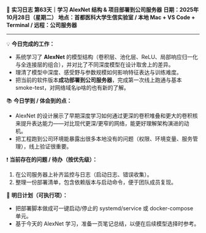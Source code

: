 🧬 **实习日志 第63天｜学习 AlexNet 结构 & 项目部署到公司服务器**
**日期：2025年10月28日（星期二）**
**地点：首都医科大学生信实验室 / 本地 Mac + VS Code + Terminal / 远程：公司服务器**

---

💡 **今日完成的工作：**

* 系统学习了 **AlexNet** 的模型结构（卷积层、池化层、ReLU、局部响应归一化与全连接层的组合），并对比了不同深度模型在设计取舍上的差异。
* 理清了模型中深度、感受野与参数规模如何影响特征表达与训练难度。
* 把当前的软件版本**成功部署到公司服务器**，完成第一次线上跑通与基本 smoke-test，对网络域名ip啥的也有新的了解。

📚 **今日学到 / 体会到的点：**

* AlexNet 的设计展示了早期深度学习如何通过更深的卷积堆叠和更大的卷积核来提升表达能力——对比现代更深/更窄的网络，能更好理解架构演进的动机。
* 把工程跑到公司环境能暴露出很多本地没有的问题（权限、环境变量、服务管理），线上验证很重要。

❗ **当前存在的问题 / 待办（按优先级）：**

1. 在公司服务器上补齐监控与日志（启动日志、错误收集）。
2. 整理一份部署清单，包含依赖版本与启动命令，便于团队成员复现。

🎯 **明日计划（可执行项）：**

* 把部署脚本做成可一键启动/停止的 systemd/service 或 docker-compose 单元。
* 基于今天的 AlexNet 学习，准备一页笔记总结，以便在后续模型选择时参考。
